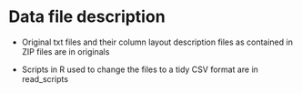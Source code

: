 # Data file description

  * Original txt files and their column layout description files as contained in ZIP files are in originals

  * Scripts in R used to change the files to a tidy CSV format are in read_scripts
